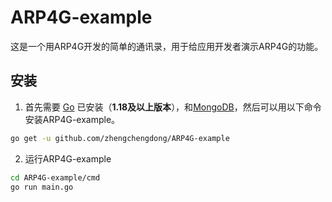 # ARP4G-example
这是一个用ARP4G开发的简单的通讯录，用于给应用开发者演示ARP4G的功能。

## 安装

1. 首先需要 [Go](https://golang.org/) 已安装（**1.18及以上版本**），和[MongoDB](https://www.mongodb.com/try/download/community)，然后可以用以下命令安装ARP4G-example。

```sh
go get -u github.com/zhengchengdong/ARP4G-example
```

2. 运行ARP4G-example
```sh
cd ARP4G-example/cmd
go run main.go
```
